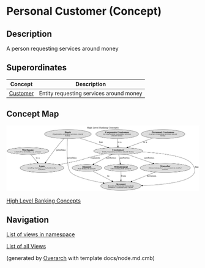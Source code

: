 
# Personal Customer (Concept)
## Description
A person requesting services around money

## Superordinates
| Concept | Description |
|---|---|
| [Customer](../../mybank/concepts/customer.md)| Entity requesting services around money |

## Concept Map
![High Level Banking Concepts](../../mybank/concepts/concept-view.png)

[High Level Banking Concepts](../../mybank/concepts/concept-view.md)


## Navigation
[List of views in namespace](./views-in-namespace.md)

[List of all Views](../../views.md)


(generated by [Overarch](https://github.com/soulspace-org/overarch) with template docs/node.md.cmb)
